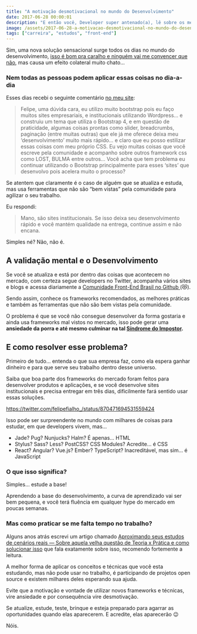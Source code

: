 ```yaml
---
title: "A motivação desmotivacional no mundo do Desenvolvimento"
date: 2017-06-28 00:00:01
description: "E então você, Developer super antenado(a), lê sobre os melhores frameworks e práticas do mercado… e se empolga. Mas quando chega no trabalho precisar dar suporte para IE7"
image: /assets/2017-06-28-a-motivacao-desmotivacional-no-mundo-do-desenvolvimento.png
tags: ["carreira", "estudos", "front-end"]
---
```


Sim, uma nova solução sensacional surge todos os dias no mundo do desenvolvimento, [isso é bom pra caralho e ninguém vai me convencer que não](https://medium.com/@lfeh/o-inicio-o-fim-e-o-meio-do-desenvolvimento-front-end-dfc5a123b90f), mas causa um efeito colateral muito chato…

### Nem todas as pessoas podem aplicar essas coisas no dia-a-dia

Esses dias recebi o seguinte comentário [no meu site](http://www.felipefialho.com/):

> Felipe, uma dúvida cara, eu utilizo muito bootstrap pois eu faço muitos sites empresariais, e institucionais utilizando Wordpress… e construiu um tema que utiliza o Bootstrap 4, e em questão de praticidade, algumas coisas prontas como slider, breadcrumbs, paginação (entre muitas outras) que ele já me oferece deixa meu ‘desenvolvimento’ muito mais rápido… e claro que eu posso estilizar essas coisas com meu próprio CSS. Eu vejo muitas coisas que você escreve pela comunidade e acompanho sobre outros framework css como LOST, BULMA entre outros… Você acha que tem problema eu continuar utilizando o Bootstrap principalmente para esses ‘sites’ que desenvolvo pois acelera muito o processo?

Se atentem que claramente é o caso de alguém que se atualiza e estuda, mas usa ferramentas que não são “bem vistas” pela comunidade para agilizar o seu trabalho.

Eu respondi:

> Mano, são sites institucionais. Se isso deixa seu desenvolvimento rápido e você mantém qualidade na entrega, continue assim e não encana.

Simples né? Não, não é.

## A validação mental e o Desenvolvimento

Se você se atualiza e está por dentro das coisas que acontecem no mercado, com certeza segue developers no Twitter, acompanha vários sites e blogs e acessa diariamente a [Comunidade Front-End Brasil no Github ](https://github.com/frontendbr/forum)(😻).

Sendo assim, conhece os frameworks recomendados, as melhores práticas e também as ferramentas que não são bem vistas pela comunidade.

O problema é que se você não consegue desenvolver da forma gostaria e ainda usa frameworks mal vistos no mercado, isso pode gerar uma **ansiedade da porra e até mesmo culminar na tal [Síndrome do Impostor](https://willianjusten.com.br/sou-bom-o-suficiente/).**

## E como resolver esse problema?

Primeiro de tudo… entenda o que sua empresa faz, como ela espera ganhar dinheiro e para que serve seu trabalho dentro desse universo.

Saiba que boa parte dos frameworks do mercado foram feitos para desenvolver produtos e aplicações, e se você desenvolve sites institucionais e precisa entregar em três dias, dificilmente fará sentido usar essas soluções.

https://twitter.com/felipefialho_/status/870471694531559424

Isso pode ser surpreendente no mundo com milhares de coisas para estudar, em que developers vivem, mas…

- Jade? Pug? Nunjucks? Halm? É apenas... HTML
- Stylus? Sass? Less? PostCSS? CSS Modules? Acredite... é CSS
- React? Angular? Vue.js? Ember? TypeScript? Inacreditável, mas sim... é JavaScript

### O que isso significa?

Simples… estude a base!

Aprendendo a base do desenvolvimento, a curva de aprendizado vai ser bem pequena, e você terá fluência em qualquer hype do mercado em poucas semanas.

### Mas como praticar se me falta tempo no trabalho?

Alguns anos atrás escrevi um artigo chamado [Aproximando seus estudos de cenários reais — Sobre aquela velha questão de Teoria x Prática e como solucionar isso](/blog/aproximando-seus-estudos-de-cenarios-reais) que fala exatamente sobre isso, recomendo fortemente a leitura.

A melhor forma de aplicar os conceitos e técnicas que você esta estudando, mas não pode usar no trabalho, é participando de projetos open source e existem milhares deles esperando sua ajuda.

Evite que a motivação e vontade de utilizar novos frameworks e técnicas, vire ansiedade e por consequência vire desmotivação.

Se atualize, estude, teste, brinque e esteja preparado para agarrar as oportunidades quando elas aparecerem. E acredite, elas aparecerão 😉

Nóis.
